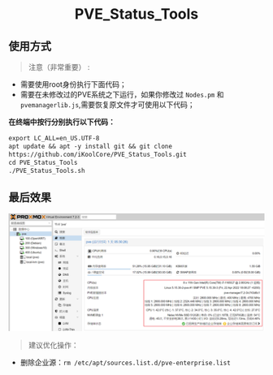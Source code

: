 <center><h1> PVE_Status_Tools </center>

## 使用方式
> 注意（非常重要） :
- 需要使用root身份执行下面代码；
- 需要在未修改过的PVE系统之下运行，如果你修改过 `Nodes.pm` 和 `pvemanagerlib.js`,需要恢复原文件才可使用以下代码；

**在终端中按行分别执行以下代码：**
```
export LC_ALL=en_US.UTF-8
apt update && apt -y install git && git clone https://github.com/iKoolCore/PVE_Status_Tools.git
cd PVE_Status_Tools
./PVE_Status_Tools.sh
```
## 最后效果
![效果图](./PVE_Status_Tools.png)

> 建议优化操作：
  - 删除企业源：`rm /etc/apt/sources.list.d/pve-enterprise.list`



